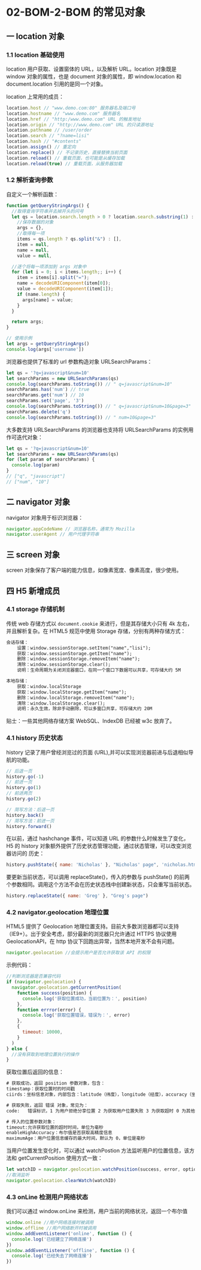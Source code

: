 # 02-BOM-2-BOM 的常见对象

## 一 location 对象

### 1.1 location 基础使用

location 用户获取、设置窗体的 URL，以及解析 URL。location 对象既是 window 对象的属性，也是 document 对象的属性，即 window.location 和 document.location 引用的是同一个对象。

location 上常用的成员：

```js
location.host // "www.demo.com:80" 服务器名及端口号
location.hostname // "www.demo.com" 服务器名
location.href // "http:/www.demo.com" URL 的触发地址
location.origin // "http://www.demo.com" URL 的只读源地址
location.pathname // /user/order
location.search // "?name=lisi"
location.hash // "#contents"
location.assign() // 重定向
location.replace() // 不记录历史，直接替换当前页面
location.reload() // 重载页面，也可能是从缓存加载
location.reload(true) // 重载页面，从服务器加载
```

### 1.2 解析查询参数

自定义一个解析函数：

```js
function getQueryStringArgs() {
  //取得查询字符串并去掉开头的问号
  let qs = location.search.length > 0 ? location.search.substring(1) : "",
    //保存数据的对象
    args = {},
    //取得每一项
    items = qs.length ? qs.split("&") : [],
    item = null,
    name = null,
    value = null,

  //逐个将每一项添加到 args 对象中
  for (let i = 0; i < items.length;; i++) {
    item = items[i].split("=");
    name = decodeURIComponent(item[0]);
    value = decodeURIComponent(item[1]);
    if (name.length) {
      args[name] = value;
    }
  }

  return args;
}

// 使用示例
let args = getQueryStringArgs()
console.log(args['username'])
```

浏览器也提供了标准的 url 参数构造对象 URLSearchParams：

```js
let qs = '?q=javascript&num=10'
let searchParams = new URLSearchParams(qs)
console.log(searchParams.toString()) // " q=javascript&num=10"
searchParams.has('num') // true
searchParams.get('num') // 10
searchParams.set('page', '3')
console.log(searchParams.toString()) // " q=javascript&num=10&page=3"
searchParams.delete('q')
console.log(searchParams.toString()) // " num=10&page=3"
```

大多数支持 URLSearchParams 的浏览器也支持将 URLSearchParams 的实例用作可迭代对象：

```js
let qs = '?q=javascript&num=10'
let searchParams = new URLSearchParams(qs)
for (let param of searchParams) {
  console.log(param)
}
// ["q", "javascript"]
// ["num", "10"]
```

## 二 navigator 对象

navigator 对象用于标识浏览器：

```js
navigator.appCodeName // 浏览器名称，通常为 Mozilla
navigator.userAgent // 用户代理字符串
```

## 三 screen 对象

screen 对象保存了客户端的能力信息，如像素宽度、像素高度，很少使用。

## 四 H5 新增成员

### 4.1 storage 存储机制

传统 web 存储方式以 `document.cookie` 来进行，但是其存储大小只有 4k 左右，并且解析复杂。在 HTML5 规范中使用 Storage 存储，分别有两种存储方式：

```txt
会话存储：
    设置：window.sessionStorage.setItem("name","lisi");
    获取：window.sessionStorage.getItem("name");
    删除：window.sessionStorage.removeItem("name");
    清除：window.sessionStorage.clear();
    说明：生命周期为关闭浏览器窗口，在同一个窗口下数据可以共享，可存储大约 5M

本地存储：
    获取：window.localStorage
    获取：window.localStorage.getItem("name");
    删除：window.localStorage.removeItem("name");
    清除：window.localStorage.clear();
    说明：永久生效，除非手动删除，可以多窗口共享，可存储大约 20M
```

贴士：一些其他网络存储方案 WebSQL、IndexDB 已经被 w3c 放弃了。

### 4.1 history 历史状态

history 记录了用户曾经浏览过的页面 (URL),并可以实现浏览器前进与后退相似导航的功能。

```js
// 后退一页
history.go(-1)
// 前进一页
history.go(1)
// 前进两页
history.go(2)

// 简写方法：后退一页
history.back()
// 简写方法：前进一页
history.forward()
```

在以前，通过 hashchange 事件，可以知道 URL 的参数什么时候发生了变化，H5 的 history 对象额外提供了历史状态管理功能，通过状态管理，可以改变浏览器访问的 历史：

```js
history.pushState({ name: 'Nicholas' }, "Nicholas' page", 'nicholas.html')
```

要更新当前状态，可以调用 replaceState()，传入的参数与 pushState() 的前两个参数相同。调用这个方法不会在历史状态栈中创建新状态，只会重写当前状态。

```js
history.replaceState({ name: 'Greg' }, "Greg's page")
```

### 4.2 navigator.geolocation 地理位置

HTML5 提供了 Geolocation 地理位置支持。目前大多数浏览器都可以支持（IE9+）。出于安全考虑，部分最新的浏览器只允许通过 HTTPS 协议使用 GeolocationAPI，在 http 协议下回跑出异常，当然本地开发不会有问题。

```js
navigator.geolocation //会提示用户是否允许获取该 API 的权限
```

示例代码：

```js
//判断浏览器是否兼容代码
if (navigator.geolocation) {
  navigator.geolocation.getCurrentPosition(
    function success(position) {
      console.log('获取位置成功，当前位置为：', position)
    },
    function errror(error) {
      console.log('获取位置错误，错误为：', error)
    },
    {
      timeout: 10000,
    }
  )
} else {
  //没有获取到地理位置执行的操作
}
```

获取位置后返回的信息：

```txt
# 获取成功，返回 position 参数对象，包含：
timestamp：获取位置时的时间戳
ciirds：坐标信息对象，内部包含：latitude（纬度），longitude（经度），accuracy（坐标精度，单位为米）

# 获取失败，返回 错误 对象，常见为：
code:   错误标识，1 为用户拒绝分享位置 2 为获取用户位置失败 3 为获取超时 0 为其他错误

# 传入的位置参数对象：
timeout:允许获取位置的超时时间，单位为毫秒
enableHighAccuracy：布尔值是否获取高精度信息
maximumAge：用户位置信息缓存的最大时间，默认为 0，单位是毫秒
```

当用户位置发生变化时，可以通过 watchPostion 方法监听用户的位置信息，该方法和 getCurrentPosition 使用方式一致：

```javascript
let watchID = navigator.geolocation.watchPosition(success, error, option)
//取消监听
navigator.geolocation.clearWatch(watchID)
```

### 4.3 onLine 检测用户网络状态

我们可以通过 window.onLine 来检测，用户当前的网络状况，返回一个布尔值

```js
window.online //用户网络连接时被调用
window.offline //用户网络断开时被调用
window.addEventListener('online', function () {
  console.log('已经建立了网络连接')
})
window.addEventListener('offline', function () {
  console.log('已经失去了网络连接')
})
```
